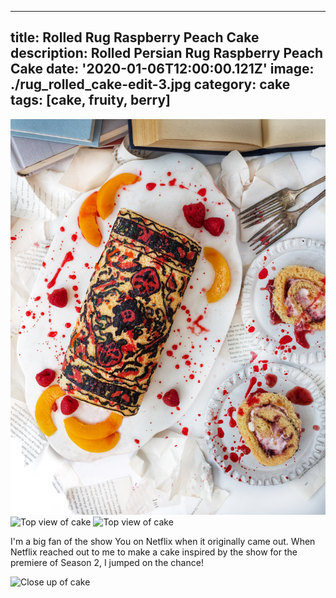 ---
title: Rolled Rug Raspberry Peach Cake
description: Rolled Persian Rug Raspberry Peach Cake
date: '2020-01-06T12:00:00.121Z'
image: ./rug_rolled_cake-edit-3.jpg
category: cake
tags: [cake, fruity, berry]
------

![Top view of cake](./rug_rolled_cake-edit-3.jpg)
![Top view of cake](./rug_rolled_cake-edit-7.png)
![Top view of cake](./rug_rolled_cake-edit-2.jpg)

I'm a big fan of the show You on Netflix when it originally came out. When Netflix reached out to me to make a cake inspired by the show for the premiere of Season 2, I jumped on the chance! 

![Close up of cake](./rug_rolled_cake-4.jpg)

